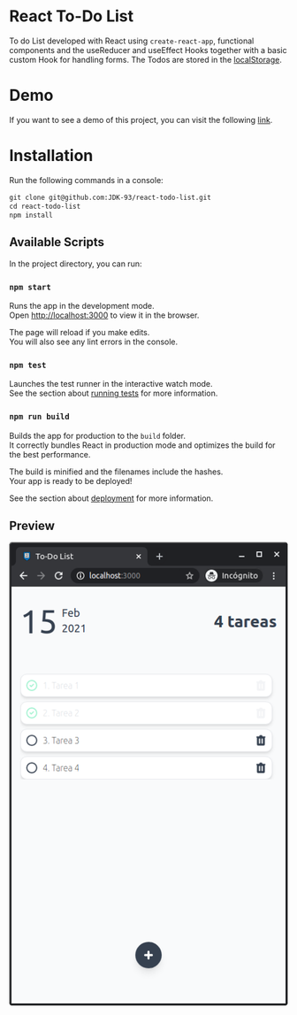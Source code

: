 # React To-Do List

To do List developed with React using `create-react-app`, functional components and the useReducer and useEffect Hooks together with a basic custom Hook for handling forms. The Todos are stored in the [localStorage](https://developer.mozilla.org/es/docs/Web/API/Storage/LocalStorage). 

# Demo
If you want to see a demo of this project, you can visit the following [link](https://jdk-todo-list.netlify.app/).

# Installation

Run the following commands in a console: 

```
git clone git@github.com:JDK-93/react-todo-list.git
cd react-todo-list
npm install
```
## Available Scripts

In the project directory, you can run:

### `npm start`

Runs the app in the development mode.\
Open [http://localhost:3000](http://localhost:3000) to view it in the browser.

The page will reload if you make edits.\
You will also see any lint errors in the console.

### `npm test`

Launches the test runner in the interactive watch mode.\
See the section about [running tests](https://facebook.github.io/create-react-app/docs/running-tests) for more information.

### `npm run build`

Builds the app for production to the `build` folder.\
It correctly bundles React in production mode and optimizes the build for the best performance.

The build is minified and the filenames include the hashes.\
Your app is ready to be deployed!

See the section about [deployment](https://facebook.github.io/create-react-app/docs/deployment) for more information.

## Preview
<p align="center">
  <img src="images/todo.png">
</p>
